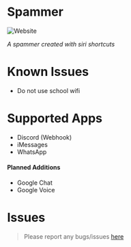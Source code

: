# Spammer
![Website](https://img.shields.io/website?down_message=Dad%20Joke&style=for-the-badge&up_message=Dad%20Joke&url=https%3A%2F%2Ficanhazdadjoke.com)

*A spammer created with siri shortcuts*

# Known Issues
- Do not use school wifi

# Supported Apps
- Discord (Webhook)
- iMessages
- WhatsApp

#### Planned Additions
- Google Chat
- Google Voice

# Issues
> Please report any bugs/issues [here](https://github.com/taksheel-club/Spammer/issues/new)
